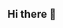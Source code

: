 ## Hi there 👋

<!--
**inliven/inliven** is a ✨ _special_ ✨ repository because its `README.md` (this file) appears on your GitHub profile.

Here are some ideas to get you started:

My name is Caroline and I'm 32 years old. I live in Sweden in the middle of the woods with rescue-cats. 

